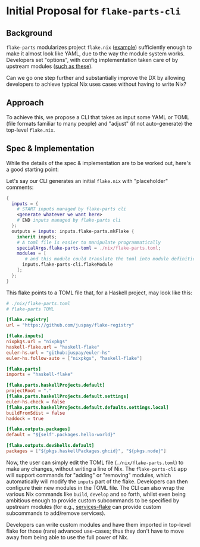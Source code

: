 # Initial Proposal for `flake-parts-cli`

## Background

`flake-parts` modularizes project `flake.nix` ([example](https://github.com/srid/haskell-template/blob/master/flake.nix)) sufficiently enough to make it almost look like YAML, due to the way the module system works. Developers set "options", with config implementation taken care of by upstream modules ([such as these](https://community.flake.parts/modules)).

Can we go one step further and substantially improve the DX by allowing developers to achieve typical Nix uses cases without having to write Nix? 

## Approach

To achieve this, we propose a CLI that takes as input some YAML or TOML (file formats familiar to many people) and "adjust" (if not auto-generate) the top-level `flake.nix`.

## Spec & Implementation

While the details of the spec & implementation are to be worked out, here's a good starting point:

Let's say our CLI generates an initial `flake.nix` with "placeholder" comments:

```nix
{
  inputs = {
    # START inputs managed by flake-parts cli
    <generate whatever we want here>
    # END inputs managed by flake-parts cli
  }:
  outputs = inputs: inputs.flake-parts.mkFlake {
    inherit inputs;
    # A toml file is easier to manipulate programmatically
    specialArgs.flake-parts-toml = ./nix/flake-parts.toml;
    modules = [
       # and this module could translate the toml into module definitions
      inputs.flake-parts-cli.flakeModule
    ];
  };
}
```

This flake points to a TOML file that, for a Haskell project, may look like this:

```toml
# ./nix/flake-parts.toml
# flake-parts TOML

[flake.registry]
url = "https://github.com/juspay/flake-registry"

[flake.inputs]
nixpkgs.url = "nixpkgs"
haskell-flake.url = "haskell-flake"
euler-hs.url = "github:juspay/euler-hs"
euler-hs.follow-auto = ["nixpkgs", "haskell-flake"]

[flake.parts]
imports = "haskell-flake"

[flake.parts.haskellProjects.default]
projectRoot = "."
[flake.parts.haskellProjects.default.settings]
euler-hs.check = false
[flake.parts.haskellProjects.default.defaults.settings.local]
buildFromSdist = false
haddock = true

[flake.outputs.packages]
default = "${self'.packages.hello-world}"

[flake.outputs.devShells.default]
packages = ["${pkgs.haskellPackages.ghcid}", "${pkgs.node}"]
```

Now, the user can simply edit the TOML file (`./nix/flake-parts.toml`) to make any changes, without writing a line of Nix. The `flake-parts-cli` app will support commands for "adding" or "removing" modules, which automatically will modify the `inputs` part of the flake. Developers can then configure their new modules in the TOML file. The CLI can also wrap the various Nix commands like `build`, `develop` and so forth, whilst even being ambitious enough to provide custom subcommands to be specified by upstream modules (for e.g., [services-flake](https://github.com/juspay/services-flake) can provide custom subcommands to add/remove services).

Developers can write custom modules and have them imported in top-level flake for those (rare) advanced use-cases; thus they don't have to move away from being able to use the full power of Nix.
